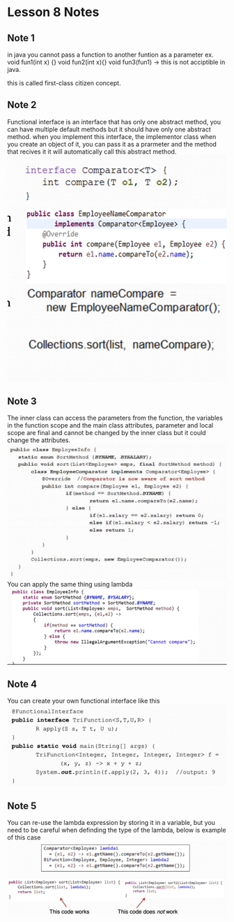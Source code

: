 # Lesson 8 Notes

## Note 1
in java you cannot pass a function to another funtion as a parameter
ex.
void fun1(int x) {}
void fun2(int x){}
void fun3(fun1) -> this is not acciptible in java.

this is called first-class citizen concept.


## Note 2
Functional interface is an interface that has only one abstract method, you can have multiple default methods but it should have only one abstract method.
when you implement this interface, the implementor class when you create an object of it, you can pass it as a prarmeter and the method that recives it it will automatically call this abstract method.
![alt text](image.png)

## Note 3
The inner class can access the parameters from the function, the variables in the function scope and the main class attributes, parameter and local scope are final and cannot be changed by the inner class but it could change the attributes.
![alt text](image-1.png)
You can apply the same thing using lambda 
![alt text](image-2.png)

## Note 4
You can create your own functional interface like this
![alt text](image-3.png)


## Note 5
You can re-use the lambda expression by storing it in a variable, but you need to be careful when definding the type of the lambda, below is example of this case
![alt text](image-4.png)
